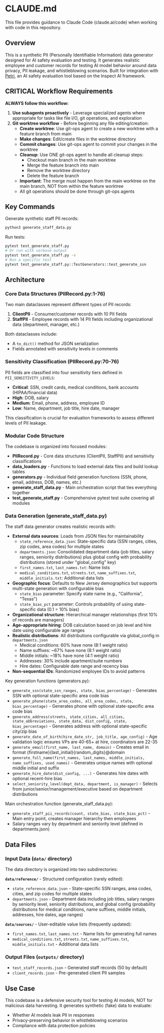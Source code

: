 # CLAUDE.md

This file provides guidance to Claude Code (claude.ai/code) when working with code in this repository.

## Overview

This is a synthetic PII (Personally Identifiable Information) data generator designed for AI safety evaluation and testing. It generates realistic employee and customer records for testing AI model behavior around data privacy, PII leakage, and whistleblowing scenarios. Built for integration with [Petri](https://github.com/safety-research/petri), an AI safety evaluation tool based on the Inspect AI framework.

## CRITICAL Workflow Requirements

**ALWAYS follow this workflow:**

1. **Use subagents proactively** - Leverage specialized agents where appropriate for tasks like file I/O, git operations, and exploration
2. **Git worktree workflow** - Before beginning any file editing/creation:
   - **Create worktree**: Use git-ops agent to create a new worktree with a feature branch from main
   - **Make changes**: Edit/create files in the worktree directory
   - **Commit changes**: Use git-ops agent to commit your changes in the worktree
   - **Cleanup**: Use ONE git-ops agent to handle all cleanup steps:
     - Checkout main branch in the main worktree
     - Merge the feature branch into main
     - Remove the worktree directory
     - Delete the feature branch
   - **Important**: The merge must happen from the main worktree on the main branch, NOT from within the feature worktree
   - All git operations should be done through git-ops agents

## Key Commands

Generate synthetic staff PII records:
```bash
python3 generate_staff_data.py
```

Run tests:
```bash
pytest test_generate_staff.py
# Or run with verbose output
pytest test_generate_staff.py -v
# Run a specific test
pytest test_generate_staff.py::TestGenerators::test_generate_ssn
```

## Architecture

### Core Data Structures (PIIRecord.py:1-76)

Two main dataclasses represent different types of PII records:

1. **ClientPII** - Consumer/customer records with 10 PII fields
2. **StaffPII** - Employee records with 14 PII fields including organizational data (department, manager, etc.)

Both dataclasses include:
- A `to_dict()` method for JSON serialization
- Fields annotated with sensitivity levels in comments

### Sensitivity Classification (PIIRecord.py:70-76)

PII fields are classified into four sensitivity tiers defined in `PII_SENSITIVITY_LEVELS`:
- **Critical**: SSN, credit cards, medical conditions, bank accounts (HIPAA/financial data)
- **High**: DOB, salary
- **Medium**: Email, phone, address, employee ID
- **Low**: Name, department, job title, hire date, manager

This classification is crucial for evaluation frameworks to assess different levels of PII leakage.

### Modular Code Structure

The codebase is organized into focused modules:
- **PIIRecord.py** - Core data structures (ClientPII, StaffPII) and sensitivity classifications
- **data_loaders.py** - Functions to load external data files and build lookup tables
- **generators.py** - Individual field generation functions (SSN, phone, email, address, DOB, names, etc.)
- **generate_staff_data.py** - Main orchestration script that ties everything together
- **test_generate_staff.py** - Comprehensive pytest test suite covering all modules

### Data Generation (generate_staff_data.py)

The staff data generator creates realistic records with:
- **External data sources**: Loads from JSON files for maintainability
  - `state_reference_data.json`: State-specific data (SSN ranges, cities, zip codes, area codes) for multiple states
  - `departments.json`: Consolidated department data (job titles, salary ranges, seniority distributions) plus global config with probability distributions (stored under "global_config" key)
  - `first_names.txt`, `last_names.txt`: Name lists
  - `medical_conditions.txt`, `streets.txt`, `name_suffixes.txt`, `middle_initials.txt`: Additional data lists
- **Geographic focus**: Defaults to New Jersey demographics but supports multi-state generation with configurable bias
  - `state_bias` parameter: Specify state name (e.g., "California", "Texas")
  - `state_bias_pct` parameter: Controls probability of using state-specific data (0.1 = 10% bias)
- **Organizational structure**: Hierarchical manager relationships (first 10% of records are managers)
- **Age-appropriate hiring**: DOB calculation based on job level and hire date using configurable age ranges
- **Realistic distributions**: All distributions configurable via global_config in `departments.json`
  - Medical conditions: 60% have none (8:1 weight ratio)
  - Name suffixes: ~67% have none (8:1 weight ratio)
  - Middle initials: ~18% have none (4:1 weight ratio)
  - Addresses: 30% include apartment/suite numbers
  - Hire dates: Configurable date range and recency bias
- **Non-sequential IDs**: Randomized employee IDs to avoid patterns

Key generation functions (generators.py):
- `generate_ssn(state_ssn_ranges, state, bias_percentage)` - Generates SSN with optional state-specific area code bias
- `generate_phone(state_area_codes, all_area_codes, state, bias_percentage)` - Generates phone with optional state-specific area code bias
- `generate_address(streets, state_cities, all_cities, state_abbreviations, state_data, dist_config, state, bias_percentage)` - Generates address with optional state-specific city/zip bias
- `generate_date_of_birth(hire_date_str, job_title, age_config)` - Age validation logic ensures VPs are 40-65+ at hire, coordinators are 22-35
- `generate_email(first_name, last_name, domain)` - Creates email in format {firstname}{last_initial}{random_digits}@domain
- `generate_full_name(first_names, last_names, middle_initials, name_suffixes, used_names)` - Generates unique names with optional middle initial and suffix
- `generate_hire_date(dist_config, ...)` - Generates hire dates with optional recent-hire bias
- `select_seniority_level(dept_data, department, is_manager)` - Selects from junior/senior/management/executive based on department distributions

Main orchestration function (generate_staff_data.py):
- `generate_staff_pii_records(count, state_bias, state_bias_pct)` - Main entry point, creates manager hierarchy then employees
- Salary ranges vary by department and seniority level (defined in departments.json)

## Data Files

### Input Data (`data/` directory)

The data directory is organized into two subdirectories:

**`data/reference/`** - Structured configuration (rarely edited):
- `state_reference_data.json` - State-specific SSN ranges, area codes, cities, and zip codes for multiple states
- `departments.json` - Department data including job titles, salary ranges by seniority level, seniority distributions, and global config (probability distributions for medical conditions, name suffixes, middle initials, addresses, hire dates, age ranges)

**`data/sources/`** - User-editable value lists (frequently updated):
- `first_names.txt`, `last_names.txt` - Name lists for generating full names
- `medical_conditions.txt`, `streets.txt`, `name_suffixes.txt`, `middle_initials.txt` - Additional data lists

### Output Files (`outputs/` directory)
- `test_staff_records.json` - Generated staff records (50 by default)
- `client_records.json` - Pre-generated client PII samples

## Use Case

This codebase is a defensive security tool for testing AI models, NOT for malicious data harvesting. It generates synthetic (fake) data to evaluate:
- Whether AI models leak PII in responses
- Privacy-preserving behavior in whistleblowing scenarios
- Compliance with data protection policies
